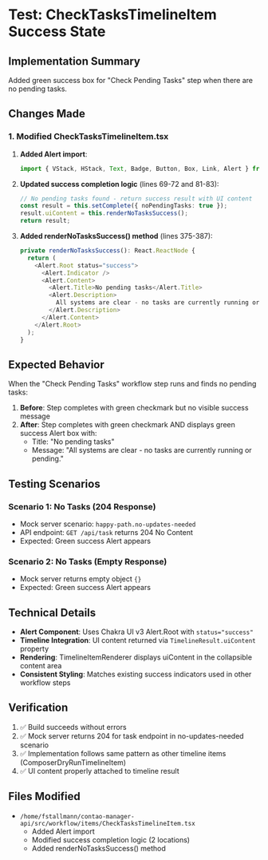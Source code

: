 # Test: CheckTasksTimelineItem Success State

## Implementation Summary

Added green success box for "Check Pending Tasks" step when there are no pending tasks.

## Changes Made

### 1. Modified CheckTasksTimelineItem.tsx

1. **Added Alert import**:
   ```typescript
   import { VStack, HStack, Text, Badge, Button, Box, Link, Alert } from '@chakra-ui/react';
   ```

2. **Updated success completion logic** (lines 69-72 and 81-83):
   ```typescript
   // No pending tasks found - return success result with UI content
   const result = this.setComplete({ noPendingTasks: true });
   result.uiContent = this.renderNoTasksSuccess();
   return result;
   ```

3. **Added renderNoTasksSuccess() method** (lines 375-387):
   ```typescript
   private renderNoTasksSuccess(): React.ReactNode {
     return (
       <Alert.Root status="success">
         <Alert.Indicator />
         <Alert.Content>
           <Alert.Title>No pending tasks</Alert.Title>
           <Alert.Description>
             All systems are clear - no tasks are currently running or pending.
           </Alert.Description>
         </Alert.Content>
       </Alert.Root>
     );
   }
   ```

## Expected Behavior

When the "Check Pending Tasks" workflow step runs and finds no pending tasks:

1. **Before**: Step completes with green checkmark but no visible success message
2. **After**: Step completes with green checkmark AND displays green success Alert box with:
   - Title: "No pending tasks"  
   - Message: "All systems are clear - no tasks are currently running or pending."

## Testing Scenarios

### Scenario 1: No Tasks (204 Response)
- Mock server scenario: `happy-path.no-updates-needed`
- API endpoint: `GET /api/task` returns 204 No Content
- Expected: Green success Alert appears

### Scenario 2: No Tasks (Empty Response)
- Mock server returns empty object `{}`
- Expected: Green success Alert appears

## Technical Details

- **Alert Component**: Uses Chakra UI v3 Alert.Root with `status="success"`
- **Timeline Integration**: UI content returned via `TimelineResult.uiContent` property
- **Rendering**: TimelineItemRenderer displays uiContent in the collapsible content area
- **Consistent Styling**: Matches existing success indicators used in other workflow steps

## Verification

1. ✅ Build succeeds without errors
2. ✅ Mock server returns 204 for task endpoint in no-updates-needed scenario
3. ✅ Implementation follows same pattern as other timeline items (ComposerDryRunTimelineItem)
4. ✅ UI content properly attached to timeline result

## Files Modified

- `/home/fstallmann/contao-manager-api/src/workflow/items/CheckTasksTimelineItem.tsx`
  - Added Alert import
  - Modified success completion logic (2 locations)
  - Added renderNoTasksSuccess() method